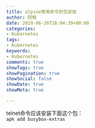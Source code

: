 ```yaml
---
title: alpine常用命令的包安装
author: 阿辉
date: 2019-06-26T16:04:39+00:00
categories:
- Kubernetes
tags:
- Kubernetes
keywords:
- Kubernetes
comments: true
showTags: true
showPagination: true
showSocial: false
showDate: true
showMeta: true

---
```


telnet命令应该安装下面这个包：  
`apk add busybox-extras`